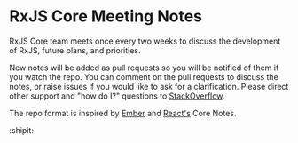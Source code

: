 # RxJS Core Meeting Notes

RxJS Core team meets once every two weeks to discuss the development of RxJS, future plans, and priorities.

New notes will be added as pull requests so you will be notified of them if you watch the repo. You can comment on the pull requests to discuss the notes, or raise issues if you would like to ask for a clarification. Please direct other support and "how do I?" questions to [StackOverflow](stackoverflow.com/questions/tagged/rxjs).

The repo format is inspired by [Ember](https://github.com/emberjs/core-notes) and [React's](https://github.com/reactjs/core-notes) Core Notes.

:shipit:
